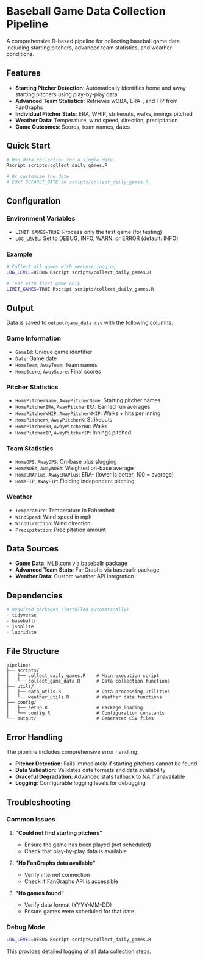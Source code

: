 # Baseball Game Data Collection Pipeline

A comprehensive R-based pipeline for collecting baseball game data including starting pitchers, advanced team statistics, and weather conditions.

## Features

- **Starting Pitcher Detection**: Automatically identifies home and away starting pitchers using play-by-play data
- **Advanced Team Statistics**: Retrieves wOBA, ERA-, and FIP from FanGraphs
- **Individual Pitcher Stats**: ERA, WHIP, strikeouts, walks, innings pitched
- **Weather Data**: Temperature, wind speed, direction, precipitation
- **Game Outcomes**: Scores, team names, dates

## Quick Start

```r
# Run data collection for a single date
Rscript scripts/collect_daily_games.R

# Or customize the date
# Edit DEFAULT_DATE in scripts/collect_daily_games.R
```

## Configuration

### Environment Variables

- `LIMIT_GAMES=TRUE`: Process only the first game (for testing)
- `LOG_LEVEL`: Set to DEBUG, INFO, WARN, or ERROR (default: INFO)

### Example

```bash
# Collect all games with verbose logging
LOG_LEVEL=DEBUG Rscript scripts/collect_daily_games.R

# Test with first game only
LIMIT_GAMES=TRUE Rscript scripts/collect_daily_games.R
```

## Output

Data is saved to `output/game_data.csv` with the following columns:

### Game Information
- `GameId`: Unique game identifier
- `Date`: Game date
- `HomeTeam`, `AwayTeam`: Team names
- `HomeScore`, `AwayScore`: Final scores

### Pitcher Statistics
- `HomePitcherName`, `AwayPitcherName`: Starting pitcher names
- `HomePitcherERA`, `AwayPitcherERA`: Earned run averages
- `HomePitcherWHIP`, `AwayPitcherWHIP`: Walks + hits per inning
- `HomePitcherK`, `AwayPitcherK`: Strikeouts
- `HomePitcherBB`, `AwayPitcherBB`: Walks
- `HomePitcherIP`, `AwayPitcherIP`: Innings pitched

### Team Statistics
- `HomeOPS`, `AwayOPS`: On-base plus slugging
- `HomeWOBA`, `AwayWOBA`: Weighted on-base average
- `HomeERAPlus`, `AwayERAPlus`: ERA- (lower is better, 100 = average)
- `HomeFIP`, `AwayFIP`: Fielding independent pitching

### Weather
- `Temperature`: Temperature in Fahrenheit
- `WindSpeed`: Wind speed in mph
- `WindDirection`: Wind direction
- `Precipitation`: Precipitation amount

## Data Sources

- **Game Data**: MLB.com via baseballr package
- **Advanced Team Stats**: FanGraphs via baseballr package
- **Weather Data**: Custom weather API integration

## Dependencies

```r
# Required packages (installed automatically)
- tidyverse
- baseballr
- jsonlite
- lubridate
```

## File Structure

```
pipeline/
├── scripts/
│   ├── collect_daily_games.R    # Main execution script
│   └── collect_game_data.R      # Data collection functions
├── utils/
│   ├── data_utils.R             # Data processing utilities
│   └── weather_utils.R          # Weather data functions
├── config/
│   ├── setup.R                  # Package loading
│   └── config.R                 # Configuration constants
└── output/                      # Generated CSV files
```

## Error Handling

The pipeline includes comprehensive error handling:

- **Pitcher Detection**: Fails immediately if starting pitchers cannot be found
- **Data Validation**: Validates date formats and data availability
- **Graceful Degradation**: Advanced stats fallback to NA if unavailable
- **Logging**: Configurable logging levels for debugging

## Troubleshooting

### Common Issues

1. **"Could not find starting pitchers"**
   - Ensure the game has been played (not scheduled)
   - Check that play-by-play data is available

2. **"No FanGraphs data available"**
   - Verify internet connection
   - Check if FanGraphs API is accessible

3. **"No games found"**
   - Verify date format (YYYY-MM-DD)
   - Ensure games were scheduled for that date

### Debug Mode

```bash
LOG_LEVEL=DEBUG Rscript scripts/collect_daily_games.R
```

This provides detailed logging of all data collection steps.